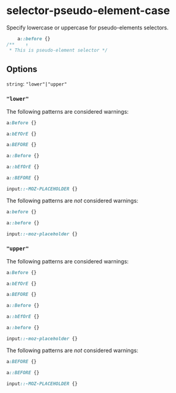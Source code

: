 # selector-pseudo-element-case

Specify lowercase or uppercase for pseudo-elements selectors.

```css
    a::before {}
/**    ↑
 * This is pseudo-element selector */
```

## Options

`string`: `"lower"|"upper"`

### `"lower"`

The following patterns are considered warnings:

```css
a:Before {}
```

```css
a:bEfOrE {}
```

```css
a:BEFORE {}
```

```css
a::Before {}
```

```css
a::bEfOrE {}
```

```css
a::BEFORE {}
```

```css
input::-MOZ-PLACEHOLDER {}
```

The following patterns are *not* considered warnings:

```css
a:before {}
```

```css
a::before {}
```

```css
input::-moz-placeholder {}
```

### `"upper"`

The following patterns are considered warnings:

```css
a:Before {}
```

```css
a:bEfOrE {}
```

```css
a:BEFORE {}
```

```css
a::Before {}
```

```css
a::bEfOrE {}
```

```css
a::before {}
```

```css
input::-moz-placeholder {}
```

The following patterns are *not* considered warnings:

```css
a:BEFORE {}
```

```css
a::BEFORE {}
```

```css
input::-MOZ-PLACEHOLDER {}
```
